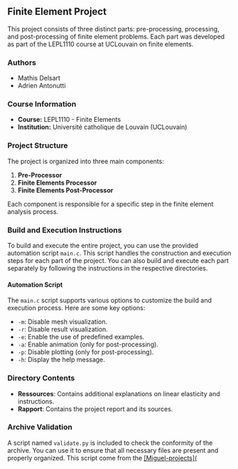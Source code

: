 ## Finite Element Project

This project consists of three distinct parts: pre-processing, processing, and post-processing of finite element problems. Each part was developed as part of the LEPL1110 course at UCLouvain on finite elements.

### Authors

- Mathis Delsart
- Adrien Antonutti

### Course Information

- **Course:** LEPL1110 - Finite Elements
- **Institution:** Université catholique de Louvain (UCLouvain)

### Project Structure

The project is organized into three main components:

1. **Pre-Processor**
2. **Finite Elements Processor**
3. **Finite Elements Post-Processor**

Each component is responsible for a specific step in the finite element analysis process.

### Build and Execution Instructions

To build and execute the entire project, you can use the provided automation script `main.c`. This script handles the construction and execution steps for each part of the project.
You can also build and execute each part separately by following the instructions in the respective directories.

#### Automation Script

The `main.c` script supports various options to customize the build and execution process. Here are some key options:

- `-m`: Disable mesh visualization.
- `-r`: Disable result visualization.
- `-e`: Enable the use of predefined examples.
- `-a`: Enable animation (only for post-processing).
- `-p`: Disable plotting (only for post-processing).
- `-h`: Display the help message.

### Directory Contents

- **Ressources**: Contains additional explanations on linear elasticity and instructions.
- **Rapport**: Contains the project report and its sources.

### Archive Validation

A script named `validate.py` is included to check the conformity of the archive. You can use it to ensure that all necessary files are present and properly organized.
This script come from the [\[Miguel-projects\](](https://github.com/MiguelDLC/femtools)